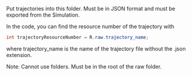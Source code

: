 Put trajectories into this folder. Must be in JSON format and must be exported from the Simulation.

In the code, you can find the resource number of the trajectory with
```java
int trajectoryResourceNumber = R.raw.trajectory_name;
```
where trajectory_name is the name of the trajectory file without the .json extension.

Note: Cannot use folders. Must be in the root of the raw folder.